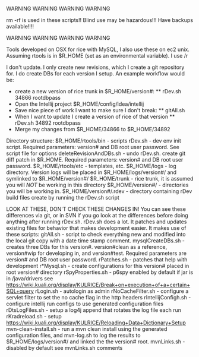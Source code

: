 WARNING		WARNING		WARNING		WARNING

rm -rf is used in these scripts!!  Blind use may be hazardous!!!  Have backups available!!!!

WARNING		WARNING		WARNING		WARNING

Tools developed on OSX for rice with MySQL, I also use these on ec2 unix.  Assuming rtools is in $R_HOME (set as an environmental variable).  I use /r

I don't update.  I only create new revisions, which I create a git repository for.  I do create DBs for each version I setup.
An example workflow would be:
* create a new version of rice trunk in $R_HOME/version#:
** rDev.sh 34866 rootdbpass
* Open the Intellij project $R_HOME/config/idea/intellij
* Save nice piece of work I want to make sure I don't break:
** gitAll.sh
* When I want to update I create a version of rice of that version
** rDev.sh 34892 rootdbpass
* Merge my changes from $R_HOME/34866 to $R_HOME/34892


Directory structure:
$R_HOME/rtools/bin - scripts
                   rDev.sh - dev env init script. Required parameters: version# and DB root user password.  See script file for options
                   deleteRevisionAndDBs.sh - undo rDev.sh. create git diff patch in $R_HOME. Required parameters: version# and DB root user password.
$R_HOME/rtools/etc - templates, etc.
$R_HOME/logs - log directory.  Version logs will be placed in $R_HOME/logs/version#/ and symlinked to $R_HOME/version#/
$R_HOME/trunk - rice trunk, it is assumed you will _NOT_ be working in this directory
$R_HOME/version#/ - directories you will be working in.
$R_HOME/version#/.rdev - directory containing rDev build files create by running the rDev.sh script


LOOK AT THESE, DON'T CHECK THESE CHANGES IN! You can see these differences via git, or in SVN if you go look at the differences before doing anything after running rDev.sh.
rDev.sh does a lot.  It patches and updates existing files for behavior that makes development easier.  It makes use of these scripts:
gitAll.sh - script to check everything new and modified into the local git copy with a date time stamp comment.
mysqlCreateDBs.sh - creates three DBs for this version#. version#clean as a reference, version#wip for developing in, and version#test.  Required parameters are version# and DB root user password.
rPatches.sh - patches that help with development
r*Mysql.sh - create configurations for this version# placed in root version# directory
rSpyProperties.sh - p6spy enabled by default if jar is in /java/drivers see https://wiki.kuali.org/display/KULRICE/Break+on+execution+of+a+certain+SQL+query
rLogin.sh - autologin as admin
rNoCacheFilter.sh - configure a servlet filter to set the no cache flag in the http headers
rIntellijConfigh.sh - configure intellij  run configs to use generated configuration files
rDtsLogFiles.sh - setup a log4j append that rotates the log file each run
rKradreload.sh - setup https://wiki.kuali.org/display/KULRICE/Reloading+Data+Dictionary+Setup
mvn-clean-install.sh - run a mvn clean install using the generated configuration files, and  mvn-log.sh to log the results to $R_HOME/logs/version#/ and linked the the version# root.
mvnLinks.sh - disabled by default see mvnLinks.sh comments

